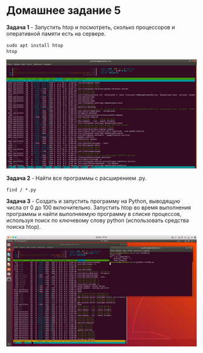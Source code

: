 # Домашнее задание 5
**Задача 1** - Запустить htop и посмотреть, сколько процессоров и оперативной памяти есть на сервере.
```
sudo apt install htop
htop
```
![htop](htop_1.jpg)  

**Задача 2** - Найти все программы с расширением .py.
```
find / *.py
```
**Задача 3** - Создать и запустить программу на Python, выводящую числа от 0 до 100 включительно.
Запустить htop во время выполнения программы и найти выполняемую программу в списке процессов, 
используя поиск по ключевому слову python (использовать средства поиска htop).  

![htop](htop_2.jpg)
